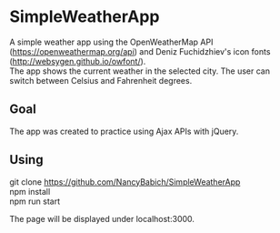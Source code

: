 # SimpleWeatherApp
A simple weather app using the OpenWeatherMap API (https://openweathermap.org/api) and Deniz Fuchidzhiev's icon fonts (http://websygen.github.io/owfont/).</br>
The app shows the current weather in the selected city. The user can switch between Celsius and Fahrenheit degrees.

## Goal
The app was created to practice using Ajax APIs with jQuery.

## Using
git clone https://github.com/NancyBabich/SimpleWeatherApp </br>
npm install </br>
npm run start </br>

The page will be displayed under localhost:3000.



